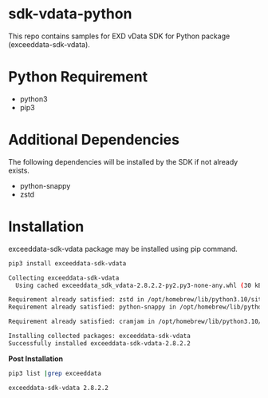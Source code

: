 # sdk-vdata-python
This repo contains samples for EXD vData SDK for Python package (exceeddata-sdk-vdata).

# Python Requirement
* python3 
* pip3

# Additional Dependencies
The following dependencies will be installed by the SDK if not already exists.
* python-snappy
* zstd

# Installation
exceeddata-sdk-vdata package may be installed using pip command.

```sh
pip3 install exceeddata-sdk-vdata 

Collecting exceeddata-sdk-vdata
  Using cached exceeddata_sdk_vdata-2.8.2.2-py2.py3-none-any.whl (30 kB)

Requirement already satisfied: zstd in /opt/homebrew/lib/python3.10/site-packages (from exceeddata-sdk-vdata) (1.5.5.1)
Requirement already satisfied: python-snappy in /opt/homebrew/lib/python3.10/site-packages (from exceeddata-sdk-vdata) (0.7.1)

Requirement already satisfied: cramjam in /opt/homebrew/lib/python3.10/site-packages (from python-snappy->exceeddata-sdk-vdata) (2.8.3)

Installing collected packages: exceeddata-sdk-vdata
Successfully installed exceeddata-sdk-vdata-2.8.2.2
```

**Post Installation**

```sh
pip3 list |grep exceeddata

exceeddata-sdk-vdata 2.8.2.2
```
